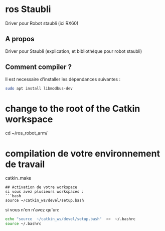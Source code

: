 # ros Staubli
Driver pour Robot staubli (ici RX60)

## A propos 
Driver pour Staubli (explication, et bibliothèque pour robot staubli)

## Comment compiler ? 

Il est necessaire d'installer les dépendances suivantes : 


```bash
sudo apt install libmodbus-dev
```

# change to the root of the Catkin workspace
cd ~/ros_robot_arm/

# compilation de votre environnement de travail
catkin_make
```
## Activation de votre workspace
si vous avez plusieurs workspaces :
```bash
source ~/catkin_ws/devel/setup.bash
```
si vous n'en n'avez qu'un:
```bash
echo "source  ~/catkin_ws/devel/setup.bash"  >>  ~/.bashrc 
source ~/.bashrc 
```
